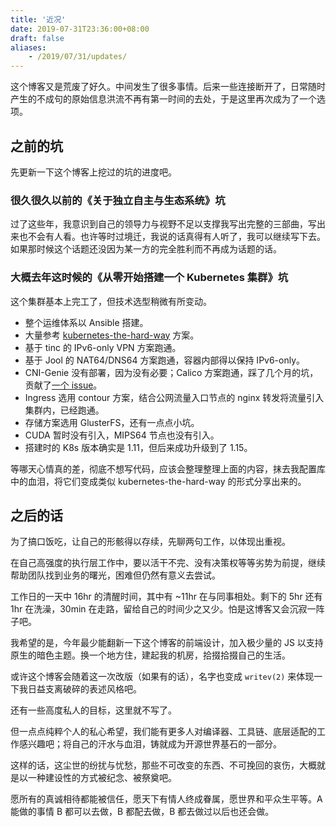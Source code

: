 ```yaml
---
title: '近况'
date: 2019-07-31T23:36:00+08:00
draft: false
aliases:
    - /2019/07/31/updates/
---
```


这个博客又是荒废了好久。中间发生了很多事情。后来一些连接断开了，日常随时产生的不成句的原始信息洪流不再有第一时间的去处，于是这里再次成为了一个选项。

## 之前的坑

先更新一下这个博客上挖过的坑的进度吧。

### 很久很久以前的《关于独立自主与生态系统》坑

过了这些年，我意识到自己的领导力与视野不足以支撑我写出完整的三部曲，写出来也不会有人看。也许等时过境迁，我说的话真得有人听了，我可以继续写下去。如果那时候这个话题还没因为某一方的完全胜利而不再成为话题的话。

### 大概去年这时候的《从零开始搭建一个 Kubernetes 集群》坑

这个集群基本上完工了，但技术选型稍微有所变动。

* 整个运维体系以 Ansible 搭建。
* 大量参考 [kubernetes-the-hard-way][] 方案。
* 基于 tinc 的 IPv6-only VPN 方案跑通。
* 基于 Jool 的 NAT64/DNS64 方案跑通，容器内部得以保持 IPv6-only。
* CNI-Genie 没有部署，因为没有必要；Calico 方案跑通，踩了几个月的坑，贡献了[一个 issue][calico-issue]。
* Ingress 选用 contour 方案，结合公网流量入口节点的 nginx 转发将流量引入集群内，已经跑通。
* 存储方案选用 GlusterFS，还有一点点小坑。
* CUDA 暂时没有引入，MIPS64 节点也没有引入。
* 搭建时的 K8s 版本确实是 1.11，但后来成功升级到了 1.15。

[kubernetes-the-hard-way]: https://github.com/kelseyhightower/kubernetes-the-hard-way
[calico-issue]: https://github.com/projectcalico/felix/issues/2050

等哪天心情真的差，彻底不想写代码，应该会整理整理上面的内容，抹去我配置库中的血泪，将它们变成类似 kubernetes-the-hard-way 的形式分享出来的。

## 之后的话

为了搞口饭吃，让自己的形骸得以存续，先聊两句工作，以体现出重视。

在自己高强度的执行层工作中，要以活干不完、没有决策权等等劣势为前提，继续帮助团队找到业务的曙光，困难但仍然有意义去尝试。

工作日的一天中 16hr 的清醒时间，其中有 ~11hr 在与同事相处。剩下的 5hr 还有 1hr 在洗澡，30min 在走路，留给自己的时间少之又少。怕是这博客又会沉寂一阵子吧。

我希望的是，今年最少能翻新一下这个博客的前端设计，加入极少量的 JS 以支持原生的暗色主题。换一个地方住，建起我的机房，拾掇拾掇自己的生活。

或许这个博客会随着这一次改版（如果有的话），名字也变成 `writev(2)` 来体现一下我日益支离破碎的表述风格吧。

还有一些高度私人的目标，这里就不写了。

但一点点纯粹个人的私心希望，我们能有更多人对编译器、工具链、底层适配的工作感兴趣吧；将自己的汗水与血泪，铸就成为开源世界基石的一部分。

这样的话，这尘世的纷扰与忧愁，那些不可改变的东西、不可挽回的哀伤，大概就是以一种建设性的方式被纪念、被祭奠吧。

愿所有的真诚相待都能被信任，愿天下有情人终成眷属，愿世界和平众生平等。A 能做的事情 B 都可以去做，B 都配去做，B 都去做过以后也还会做。

<!-- vim:set ai et ts=4 sw=4 sts=4 fenc=utf-8: -->
